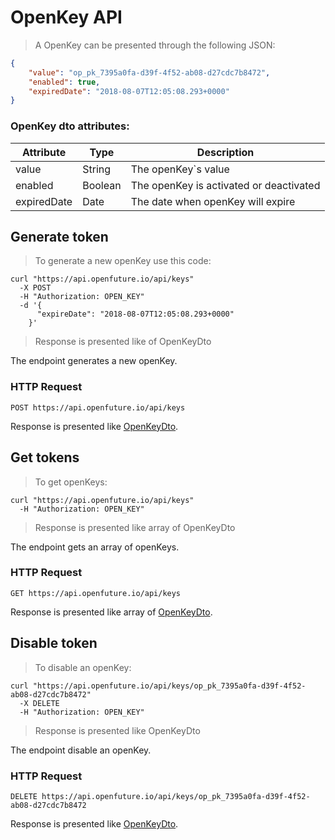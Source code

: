 # OpenKey API

> A OpenKey can be presented through the following JSON:

```json
{
    "value": "op_pk_7395a0fa-d39f-4f52-ab08-d27cdc7b8472",
    "enabled": true,
    "expiredDate": "2018-08-07T12:05:08.293+0000"
}
```

### OpenKey dto attributes:

Attribute | Type | Description
--------- | -------- |-----------
value | String | The openKey`s value
enabled | Boolean | The openKey is activated or deactivated
expiredDate | Date | The date when openKey will expire

## Generate token

> To generate a new openKey use this code:

```shell
curl "https://api.openfuture.io/api/keys"
  -X POST
  -H "Authorization: OPEN_KEY"
  -d '{
      "expireDate": "2018-08-07T12:05:08.293+0000"
    }'

```

> Response is presented like of OpenKeyDto

The endpoint generates a new openKey.

### HTTP Request

`POST https://api.openfuture.io/api/keys`

<aside class="success">
Response is presented like <a href='#openkey-dto-attributes'>OpenKeyDto</a>.
</aside>

## Get tokens

> To get openKeys:

```shell
curl "https://api.openfuture.io/api/keys"
  -H "Authorization: OPEN_KEY"
```

> Response is presented like array of OpenKeyDto

The endpoint gets an array of openKeys.

### HTTP Request

`GET https://api.openfuture.io/api/keys`

<aside class="success">
Response is presented like array of <a href='#openkey-dto-attributes'>OpenKeyDto</a>.
</aside>

## Disable token

> To disable an openKey:

```shell
curl "https://api.openfuture.io/api/keys/op_pk_7395a0fa-d39f-4f52-ab08-d27cdc7b8472"
  -X DELETE
  -H "Authorization: OPEN_KEY"
```

> Response is presented like OpenKeyDto

The endpoint disable an openKey.

### HTTP Request

`DELETE https://api.openfuture.io/api/keys/op_pk_7395a0fa-d39f-4f52-ab08-d27cdc7b8472`

<aside class="success">
Response is presented like <a href='#openkey-dto-attributes'>OpenKeyDto</a>.
</aside>

